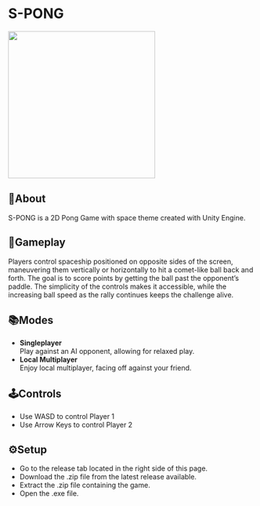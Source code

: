 # **S-PONG**
<img src="https://github.com/wahyuwerayana/S-PONG/assets/115724777/2d7d8995-1cf6-4ea0-944f-9b02478d0b53" height="300px">

## 📄About
S-PONG is a 2D Pong Game with space theme created with Unity Engine.

## 🎯Gameplay
Players control spaceship positioned on opposite sides of the screen, maneuvering them vertically or horizontally to hit a comet-like ball back and forth. The goal is to score points by getting the ball past the opponent’s paddle. The simplicity of the controls makes it accessible, while the increasing ball speed as the rally continues keeps the challenge alive.

## 📚Modes
- **Singleplayer** <br>
  Play against an AI opponent, allowing for relaxed play.
- **Local Multiplayer** <br>
  Enjoy local multiplayer, facing off against your friend.

## 🕹️Controls
- Use WASD to control Player 1
- Use Arrow Keys to control Player 2

## ⚙️Setup
- Go to the release tab located in the right side of this page.
- Download the .zip file from the latest release available.
- Extract the .zip file containing the game.
- Open the .exe file.
